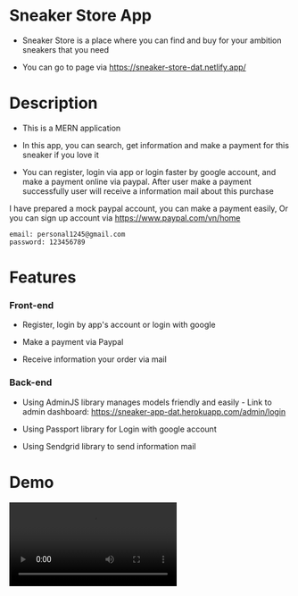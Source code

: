 # Sneaker Store App

- Sneaker Store is a place where you can find and buy for your ambition sneakers that you need

- You can go to page via https://sneaker-store-dat.netlify.app/

# Description

- This is a MERN application

- In this app, you can search, get information and make a payment for this sneaker if you love it

- You can register, login via app or login faster by google account, and make a payment online via paypal. After user make a payment successfully user will receive a information mail about this purchase

I have prepared a mock paypal account, you can make a payment easily, Or you can sign up account via https://www.paypal.com/vn/home

```
email: personal1245@gmail.com
password: 123456789
```

# Features

### Front-end

- Register, login by app's account or login with google

- Make a payment via Paypal

- Receive information your order via mail

### Back-end

- Using AdminJS library manages models friendly and easily - Link to admin dashboard: https://sneaker-app-dat.herokuapp.com/admin/login

- Using Passport library for Login with google account

- Using Sendgrid library to send information mail

# Demo

![demo video](./src/images/2022-12-01%2019-12-56.mp4)
